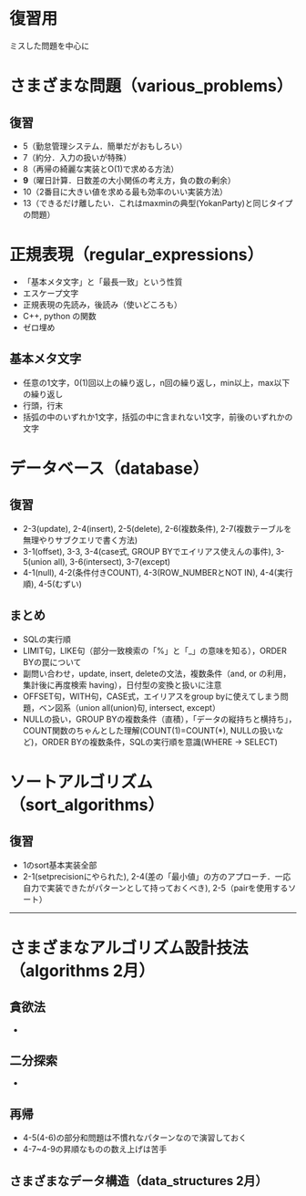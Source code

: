 # 復習用
ミスした問題を中心に


# さまざまな問題（various_problems）
## 復習
- 5（勤怠管理システム．簡単だがおもしろい）
- 7（約分．入力の扱いが特殊）
- 8（再帰の綺麗な実装とO(1)で求める方法）
- **9**（曜日計算．日数差の大小関係の考え方，負の数の剰余）
- 10（2番目に大きい値を求める最も効率のいい実装方法）
- 13（できるだけ離したい．これはmaxminの典型(YokanParty)と同じタイプの問題）


# 正規表現（regular_expressions）
- 「基本メタ文字」と「最長一致」という性質
- エスケープ文字
- 正規表現の先読み，後読み（使いどころも）
- C++, python の関数
- ゼロ埋め
## 基本メタ文字
- 任意の1文字，0(1)回以上の繰り返し，n回の繰り返し，min以上，max以下の繰り返し
- 行頭，行末
- 括弧の中のいずれか1文字，括弧の中に含まれない1文字，前後のいずれかの文字


# データベース（database）
## 復習
- 2-3(update), 2-4(insert), 2-5(delete), 2-6(複数条件), 2-7(複数テーブルを無理やりサブクエリで書く方法)
- 3-1(offset), 3-3, 3-4(case式, GROUP BYでエイリアス使えんの事件), 3-5(union all), 3-6(intersect), 3-7(except)
- 4-1(null), 4-2(条件付きCOUNT), 4-3(ROW_NUMBERとNOT IN), 4-4(実行順), 4-5(むずい)

## まとめ
- SQLの実行順
- LIMIT句，LIKE句（部分一致検索の「%」と「_」の意味を知る），ORDER BYの罠について
- 副問い合わせ，update, insert, deleteの文法，複数条件（and, or の利用，集計後に再度検索 having），日付型の変換と扱いに注意
- OFFSET句，WITH句，CASE式，エイリアスをgroup byに使えてしまう問題，ベン図系（union all(union)句, intersect, except）
- NULLの扱い，GROUP BYの複数条件（直積），「データの縦持ちと横持ち」，COUNT関数のちゃんとした理解(COUNT(1)=COUNT(*), NULLの扱いなど)，ORDER BYの複数条件，SQLの実行順を意識(WHERE -> SELECT)


# ソートアルゴリズム（sort_algorithms）
## 復習
- 1のsort基本実装全部
- 2-1(setprecisionにやられた), 2-4(差の「最小値」の方のアプローチ．一応自力で実装できたがパターンとして持っておくべき), 2-5（pairを使用するソート）


----------
# さまざまなアルゴリズム設計技法（algorithms 2月）
## 貪欲法
- 
## 二分探索
- 
## 再帰
- 4-5(4-6)の部分和問題は不慣れなパターンなので演習しておく
- 4-7~4-9の昇順なものの数え上げは苦手

## さまざまなデータ構造（data_structures 2月）